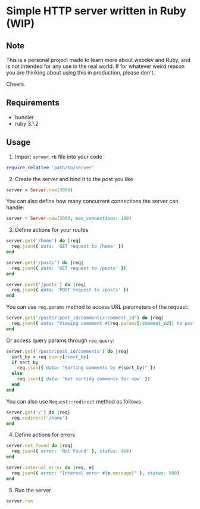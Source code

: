 # Simple HTTP server written in Ruby (WIP)

## Note

This is a personal project made to learn more about webdev and Ruby, and is not intended for any use in the real world. 
If for whatever weird reason you are thinking about using this in production, please don't.

Cheers.

## Requirements

 * bundler
 * ruby 3.1.2

## Usage

1. Import `server.rb` file into your code

```ruby
require_relative 'path/to/server'
```

2. Create the server and bind it to the post you like

```ruby
server = Server.new(3000)
```

You can also define how many concurrent connections the server can handle:

```ruby
server = Server.new(3000, max_connections: 100)
```

3. Define actions for your routes

```ruby
server.get('/home') do |req|
  req.json({ data: 'GET request to /home' })
end

server.get('/posts') do |req|
  req.json({ data: 'GET request to /posts' })
end

server.post('/posts') do |req|
  req.json({ data: 'POST request to /posts' })
end
```

You can use `req.params` method to access URL parameters of the request:

```ruby
server.get('/posts/:post_id/comments/:comment_id') do |req|
  req.json({ data: "Viewing commment #{req.params[:comment_id]} to post #{req.params[:post_id]}" })
end
```

Or access query params through `req.query`:

```ruby
server.get('/post/:post_id/comments') do |req|
  sort_by = req.query[:sort_by]
  if sort_by
    req.json({ data: "Sorting comments by #{sort_by}" })
  else
    req.json({ data: 'Not sorting comments for now' })
  end
end
```

You can also use `Request::redirect` method as follows

```ruby
server.get('/') do |req|
  req.redirect('/home')
end
```

4. Define actions for errors

```ruby
server.not_found do |req|
  req.json({ error: 'Not Found' }, status: 404)
end

server.internal_error do |req, e|
  req.json({ error: "Internal error #{e.message}" }, status: 500)
end
```

5. Run the server

```ruby
server.run
```
